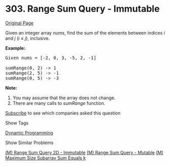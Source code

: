 # 303. Range Sum Query - Immutable

[Original Page](https://leetcode.com/problems/range-sum-query-immutable/)

Given an integer array _nums_, find the sum of the elements between indices _i_ and _j_ (_i_ ≤ _j_), inclusive.

**Example:**  

<pre>Given nums = [-2, 0, 3, -5, 2, -1]

sumRange(0, 2) -> 1
sumRange(2, 5) -> -1
sumRange(0, 5) -> -3
</pre>

**Note:**  

1.  You may assume that the array does not change.
2.  There are many calls to _sumRange_ function.

<div>

[Subscribe](/subscribe/) to see which companies asked this question

</div>

<div>

<div id="tags" class="btn btn-xs btn-warning">Show Tags</div>

<span class="hidebutton">[Dynamic Programming](/tag/dynamic-programming/)</span></div>

<div>

<div id="similar" class="btn btn-xs btn-warning">Show Similar Problems</div>

<span class="hidebutton">[(M) Range Sum Query 2D - Immutable](/problems/range-sum-query-2d-immutable/) [(M) Range Sum Query - Mutable](/problems/range-sum-query-mutable/) [(M) Maximum Size Subarray Sum Equals k](/problems/maximum-size-subarray-sum-equals-k/)</span></div>